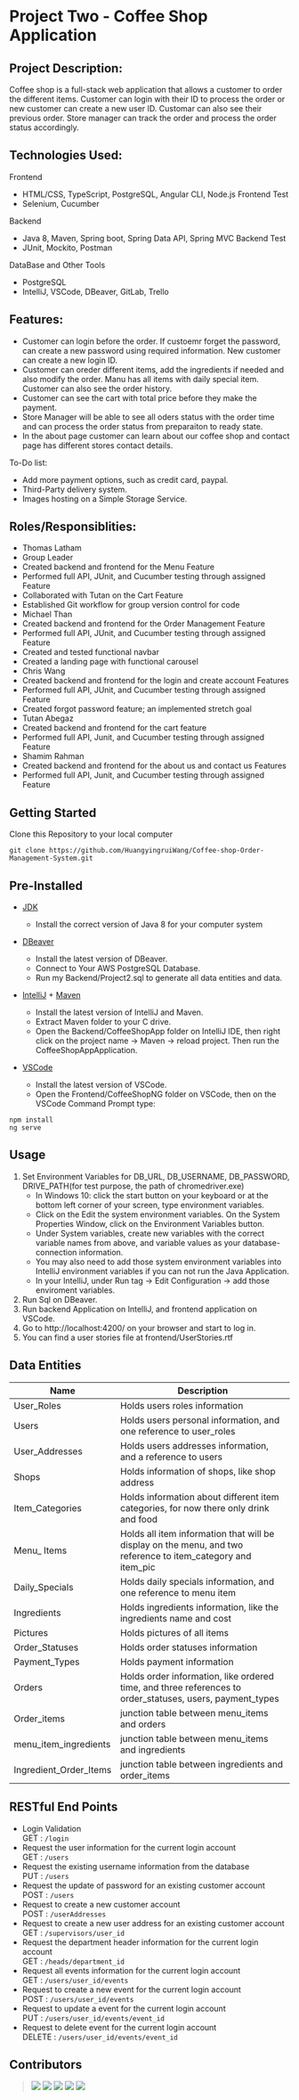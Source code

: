 # Project Two - Coffee Shop Application



## Project Description:

Coffee shop is a full-stack web application that allows a customer to order the different items. Customer can login with their ID to process the order or new customer can create a new user ID. Customar can also see their previous order. Store manager can track the order and process the order status accordingly.

## Technologies Used:
Frontend
* HTML/CSS, TypeScript, PostgreSQL, Angular CLI, Node.js
Frontend Test
* Selenium, Cucumber

Backend
* Java 8, Maven, Spring boot, Spring Data API, Spring MVC 
Backend Test
* JUnit, Mockito, Postman

DataBase and Other Tools
* PostgreSQL
* IntelliJ, VSCode, DBeaver, GitLab, Trello

## Features:
* Customer can login before the order. If custoemr forget the password, can create a new password using required information. New customer can create a new login ID.
* Customer can oreder different items, add the ingredients if needed and also modify the order. Manu has all items with daily special item. Customer can also see the order history.
* Customer can see the cart with total price before they make the payment.
* Store Manager will be able to see all oders status with the order time and can process the order status from preparaiton to ready state.
* In the about page customer can learn about our coffee shop and contact page has different stores contact details.

To-Do list:
* Add more payment options, such as credit card, paypal.
* Third-Party delivery system.
* Images hosting on a Simple Storage Service.

## Roles/Responsiblities:
* Thomas Latham
 * Group Leader
 * Created backend and frontend for the Menu Feature
 * Performed full API, JUnit, and Cucumber testing through assigned Feature
 * Collaborated with Tutan on the Cart Feature
 * Established Git workflow for group version control for code
* Michael Than
 * Created backend and frontend for the Order Management Feature
 * Performed full API, JUnit, and Cucumber testing through assigned Feature
 * Created and tested functional navbar 
 * Created a landing page with functional carousel
* Chris Wang
 * Created backend and frontend for the login and create account Features
 * Performed full API, JUnit, and Cucumber testing through assigned Feature
 * Created forgot password feature; an implemented stretch goal
* Tutan Abegaz
 * Created backend and frontend for the cart feature
 * Performed full API, Junit, and Cucumber testing through assigned Feature
* Shamim Rahman
 * Created backend and frontend for the about us and contact us Features
 * Performed full API, Junit, and Cucumber testing through assigned Feature


## Getting Started
Clone this Repository to your local computer

```
git clone https://github.com/HuangyingruiWang/Coffee-shop-Order-Management-System.git

```

## Pre-Installed 
* [JDK](<https://www.oracle.com/java/technologies/downloads/#java8>)
  * Install the correct version of Java 8 for your computer system

* [DBeaver](<https://dbeaver.io/>)
  * Install the latest version of DBeaver.
  * Connect to Your AWS PostgreSQL Database.
  * Run my Backend/Project2.sql to generate all data entities and data.

* [IntelliJ](<https://www.jetbrains.com/idea/download/#section=windows>) + [Maven](https://maven.apache.org/download.cgi)
  * Install the latest version of IntelliJ and Maven. 
  * Extract Maven folder to your C drive.
  * Open the Backend/CoffeeShopApp folder on IntelliJ IDE, then right click on the project name -> Maven -> reload project. Then run the CoffeeShopAppApplication.

* [VSCode](<https://code.visualstudio.com/download>)
  * Install the latest version of VSCode.
  * Open the Frontend/CoffeeShopNG folder on VSCode, then on the VSCode Command Prompt type: 
```
npm install
ng serve
```

## Usage
1. Set Environment Variables for DB_URL, DB_USERNAME, DB_PASSWORD, DRIVE_PATH(for test purpose, the path of chromedriver.exe)
   * In Windows 10: click the start button on your keyboard or at the bottom left corner of your screen, type environment variables.
   * Click on the Edit the system environment variables. On the System Properties Window, click on the Environment Variables button. 
   * Under System variables, create new variables with the correct variable names from above, and variable values as your database-connection information.
   * You may also need to add those system environment variables into IntelliJ environment variables if you can not run the Java Application.
    * In your IntelliJ, under Run tag ->  Edit Configuration -> add those enviroment variables.
2. Run Sql on DBeaver.
3. Run backend Application on IntelliJ, and frontend application on VSCode.
4. Go to http://localhost:4200/ on your browser and start to log in.
5. You can find a user stories file at frontend/UserStories.rtf
## Data Entities

Name  | Description
------------- | -------------
User_Roles  |  Holds users roles information
Users  | Holds users personal information, and one reference to user_roles
User_Addresses  | Holds users addresses information, and a reference to users
Shops | Holds information of shops, like shop address
Item_Categories | Holds information about different item categories, for now there only drink and food
Menu_ Items | Holds all item information that will be display on the menu, and two reference to item_category and item_pic
Daily_Specials  | Holds daily specials information, and one reference to menu item
Ingredients | Holds ingredients information, like the ingredients name and cost
Pictures  |  Holds pictures of all items
Order_Statuses  | Holds order statuses information
Payment_Types  | Holds payment information
Orders  | Holds order information, like ordered time, and three references to order_statuses, users, payment_types
Order_items  | junction table between menu_items and orders
menu_item_ingredients  | junction table between menu_items and ingredients
Ingredient_Order_Items  | junction table between ingredients and order_items

## RESTful End Points
* Login Validation<br />
GET : `/login`
* Request the user information for the current login account<br />
GET : `/users`
* Request the existing username information from the database<br />
PUT : `/users`
* Request the update of password for an existing customer account<br />
POST : `/users`
* Request to create a new customer account<br />
POST : `/userAddresses`
* Request to create a new user address for an existing customer account<br />
GET : `/supervisors/user_id`
* Request the department header information for the current login account<br />
GET : `/heads/department_id`
* Request all events information for the current login account<br />
GET : `/users/user_id/events`
* Request to create a new event for the current login account<br />
POST : `/users/user_id/events`
* Request to update a event for the current login account<br />
PUT : `/users/user_id/events/event_id`
* Request to delete event for the current login account<br />
DELETE : `/users/user_id/events/event_id`

## Contributors

> [![](https://avatars.githubusercontent.com/u/93598022?s=50&u=286e38d31512e4b5a6db46263ec2db7b7f17c01b&v=4)](https://github.com/HuangyingruiWang)
> [![](https://avatars.githubusercontent.com/u/66039997?s=50&v=4)](https://github.com/Tutanabg)
> [![](https://avatars.githubusercontent.com/u/60087485?s=50&v=4)](https://github.com/michaelthan24)
> [![](https://avatars.githubusercontent.com/u/32628434?s=50&v=4)](https://github.com/ThomasLatham)
> [![](https://avatars.githubusercontent.com/u/91092523?v=4&s=50)](https://github.com/shamimRevature)
